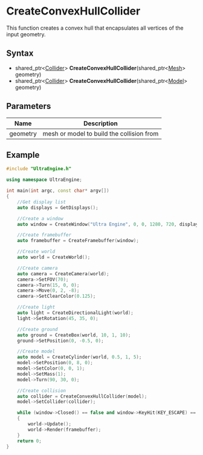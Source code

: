 # CreateConvexHullCollider

This function creates a convex hull that encapsulates all vertices of the input geometry.

## Syntax

- shared_ptr<[Collider](Collider.md)\> **CreateConvexHullCollider**(shared_ptr<[Mesh](Mesh.md)\> geometry)
- shared_ptr<[Collider](Collider.md)\> **CreateConvexHullCollider**(shared_ptr<[Model](Model.md)\> geometry)

## Parameters

| Name | Description |
|---|---|
| geometry | mesh or model to build the collision from |

## Example

```c++
#include "UltraEngine.h"

using namespace UltraEngine;

int main(int argc, const char* argv[])
{
    //Get display list
    auto displays = GetDisplays();

    //Create a window
    auto window = CreateWindow("Ultra Engine", 0, 0, 1280, 720, displays[0], WINDOW_TITLEBAR | WINDOW_CENTER);

    //Create framebuffer
    auto framebuffer = CreateFramebuffer(window);

    //Create world
    auto world = CreateWorld();

    //Create camera
    auto camera = CreateCamera(world);
    camera->SetFOV(70);
    camera->Turn(15, 0, 0);
    camera->Move(0, 2, -8);
    camera->SetClearColor(0.125);

    //Create light
    auto light = CreateDirectionalLight(world);
    light->SetRotation(45, 35, 0);

    //Create ground
    auto ground = CreateBox(world, 10, 1, 10);
    ground->SetPosition(0, -0.5, 0);

    //Create model
    auto model = CreateCylinder(world, 0.5, 1, 5);
    model->SetPosition(0, 8, 0);
    model->SetColor(0, 0, 1);
    model->SetMass(1);
    model->Turn(90, 30, 0);

    //Create collision
    auto collider = CreateConvexHullCollider(model);
    model->SetCollider(collider);

    while (window->Closed() == false and window->KeyHit(KEY_ESCAPE) == false)
    {
        world->Update();
        world->Render(framebuffer);
    }
    return 0;
}
```
